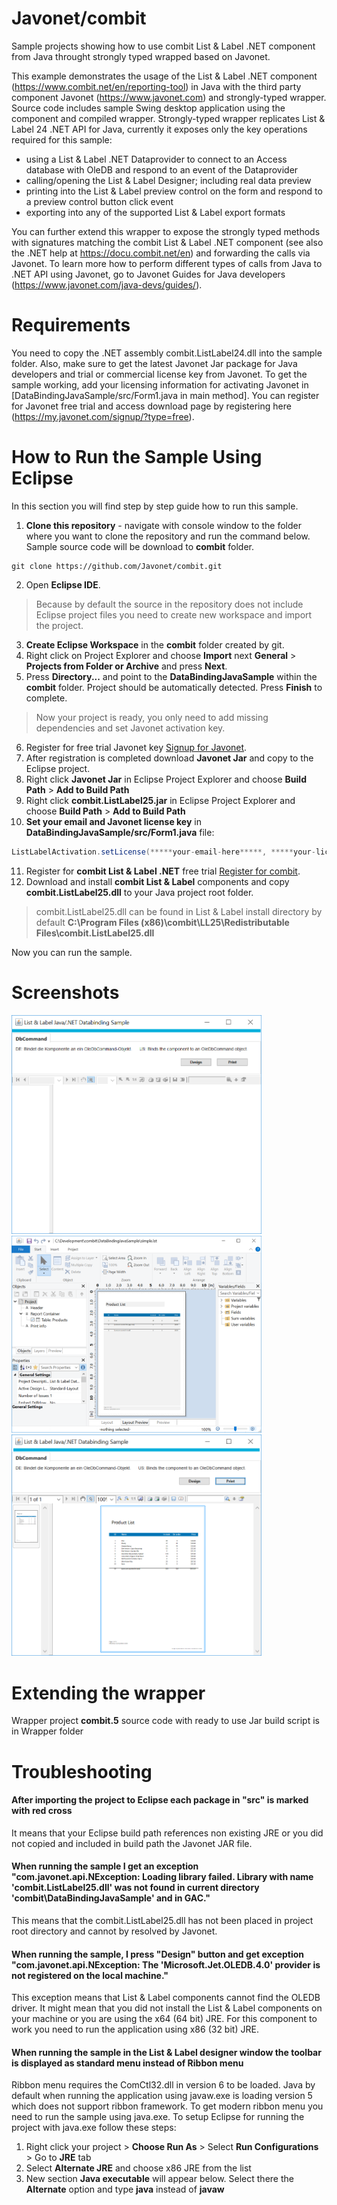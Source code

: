  # Javonet/combit
Sample projects showing how to use combit List &amp; Label .NET component from Java throught strongly typed wrapped based on Javonet.

This example demonstrates the usage of the List & Label .NET component (https://www.combit.net/en/reporting-tool) in Java with 
the third party component Javonet (https://www.javonet.com) and strongly-typed wrapper. Source code includes sample Swing desktop application using the component and compiled wrapper. Strongly-typed wrapper replicates List & Label 24 .NET API for Java, currently it exposes only the key operations required for this sample:
 
- using a List & Label .NET Dataprovider to connect to an Access database with OleDB and respond to an event of the Dataprovider
- calling/opening the List & Label Designer; including real data preview
- printing into the List & Label preview control on the form and respond to a preview control button click event
- exporting into any of the supported List & Label export formats
 
You can further extend this wrapper to expose the strongly typed methods with signatures matching the combit List & Label .NET component (see also the .NET help at https://docu.combit.net/en) and forwarding the calls via Javonet. To learn more how to perform different types of calls from Java to .NET API using Javonet, go to Javonet Guides for Java developers (https://www.javonet.com/java-devs/guides/).

# Requirements
You need to copy the .NET assembly combit.ListLabel24.dll into the sample folder. Also, make sure to get the latest Javonet Jar package for Java developers and trial or commercial license key from Javonet. To get the sample working, add your licensing information for activating Javonet in [DataBindingJavaSample/src/Form1.java in main method]. You can register for Javonet free trial and access download page by registering here (https://my.javonet.com/signup/?type=free).

# How to Run the Sample Using Eclipse
In this section you will find step by step guide how to run this sample. 

1) **Clone this repository** - navigate with console window to the folder where you want to clone the repository and run the command below. Sample source code will be download to **combit** folder.
```
git clone https://github.com/Javonet/combit.git
```
2) Open **Eclipse IDE**.
> Because by default the source in the repository does not include Eclipse project files you need to create new workspace and import the project.
3) **Create Eclipse Workspace** in the **combit** folder created by git.
4) Right click on Project Explorer and choose **Import** next **General** > **Projects from Folder or Archive** and press **Next**.
5) Press **Directory...** and point to the **DataBindingJavaSample** within the **combit** folder. Project should be automatically detected. Press **Finish** to complete.
> Now your project is ready, you only need to add missing dependencies and set Javonet activation key.
6) Register for free trial Javonet key [Signup for Javonet](https://my.javonet.com/signup?type=free).
7) After registration is completed download **Javonet Jar** and copy to the Eclipse project.
8) Right click **Javonet Jar** in Eclipse Project Explorer and choose **Build Path** > **Add to Build Path**
9) Right click **combit.ListLabel25.jar** in Eclipse Project Explorer and choose **Build Path** > **Add to Build Path**
10) **Set your email and Javonet license key** in **DataBindingJavaSample/src/Form1.java** file:
```java
ListLabelActivation.setLicense(*****your-email-here*****, *****your-license-key-here*****);
```
11) Register for **combit List & Label .NET** free trial [Register for combit](https://www.combit.net/en/download-trial/).
12) Download and install **combit List & Label** components and copy **combit.ListLabel25.dll** to your Java project root folder.
> combit.ListLabel25.dll can be found in List & Label install directory by default **C:\Program Files (x86)\combit\LL25\Redistributable Files\combit.ListLabel25.dll**

Now you can run the sample.

# Screenshots
<img alt="combit List & Label Java Sample Main Window" title="combit List & Label Java Sample Main Window" src="https://github.com/Javonet/combit/blob/master/Screenshots/MainWindow.png?raw=true" width="400px" />
<img alt="combit List & Label Java Sample Designer" title="combit List & Label Java Sample Designer" src="https://github.com/Javonet/combit/blob/master/Screenshots/Designer.png?raw=true" width="400px" />
<img alt="combit List & Label Java Sample Preview" title="combit List & Label Java Sample Preview" src="https://github.com/Javonet/combit/blob/master/Screenshots/Preview.png?raw=true" width="400px" />

# Extending the wrapper
Wrapper project **combit.5** source code with ready to use Jar build script is in Wrapper folder
# Troubleshooting
#### After importing the project to Eclipse each package in "src" is marked with red cross
It means that your Eclipse build path references non existing JRE or you did not copied and included in build path the Javonet JAR file.

#### When running the sample I get an exception "com.javonet.api.NException: Loading library failed. Library with name 'combit.ListLabel25.dll' was not found in current directory 'combit\DataBindingJavaSample' and in GAC."
This means that the combit.ListLabel25.dll has not been placed in project root directory and cannot by resolved by Javonet.

#### When running the sample, I press "Design" button and get exception "com.javonet.api.NException: The 'Microsoft.Jet.OLEDB.4.0' provider is not registered on the local machine."
This exception means that List & Label components cannot find the OLEDB driver. It might mean that you did not install the List & Label components on your machine or you are using the x64 (64 bit) JRE. For this component to work you need to run the application using x86 (32 bit) JRE.

#### When running the sample in the List & Label designer window the toolbar is displayed as standard menu instead of Ribbon menu
Ribbon menu requires the ComCtl32.dll in version 6 to be loaded. Java by default when running the application using javaw.exe is loading version 5 which does not support ribbon framework. To get modern ribbon menu you need to run the sample using java.exe. To setup Eclipse for running the project with java.exe follow these steps:
1) Right click your project > **Choose Run As** > Select **Run Configurations** > Go to **JRE** tab
2) Select **Alternate JRE** and choose x86 JRE from the list
3) New section **Java executable** will appear below. Select there the **Alternate** option and type **java** instead of **javaw**
